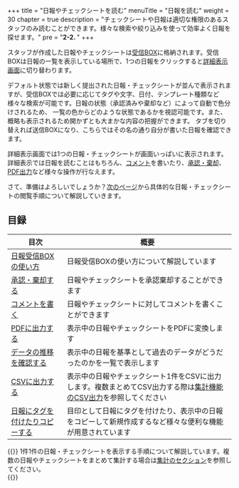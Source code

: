 +++
title = "日報やチェックシートを読む"
menuTitle = "日報を読む"
weight = 30
chapter = true
description = "チェックシートや日報は適切な権限のあるスタッフのみ読むことができます。様々な検索や絞り込みを使って効率よく日報を探せます。"
pre = "<b>2-2. </b>"
+++

スタッフが作成した日報やチェックシートは[受信BOX](/report/read/list/)に格納されます。受信BOXは日報の一覧を表示している場所で、1つの日報をクリックすると[詳細表示画面](/report/read/)に切り替わります。  

デフォルト状態では新しく提出された日報・チェックシートが並んで表示されますが、受信BOXでは必要に応じてタグや文字、日付、テンプレート種類など様々な検索が可能です。日報の状態（承認済みや棄却など）によって自動で色分けされるため、
一覧の色からどのような状態であるかを視認可能です。また、概略も表示されるため開かずとも大まかな内容の把握ができます。
タブを切り替えれば送信BOXになり、こちらではその名の通り自分が書いた日報を確認できます。

詳細表示画面では1つの日報・チェックシートが画面いっぱいに表示されます。詳細表示では日報を読むことはもちろん、[コメント](/report/read/comment/)を書いたり、[承認・棄却](/report/read/state/)、[PDF出力](/report/read/pdf/)など様々な操作が行なえます。  

さて、準備はよろしいでしょうか？[次のページ](/report/read/list/)から具体的な日報・チェックシートの閲覧手順について解説していきます。

## 目録

|目次|概要|
|---|---|
|[日報受信BOXの使い方](/report/read/list/)|日報受信BOXの使い方について解説しています|
|[承認・棄却する](/report/read/state/)|日報やチェックシートを承認棄却することができます|
|[コメントを書く](/report/read/comment/)|日報やチェックシートに対してコメントを書くことができます|
|[PDFに出力する](/report/read/pdf/)|表示中の日報やチェックシートをPDFに変換します|
|[データの推移を確認する](/report/read/analytics/)|表示中の日報を基準として過去のデータがどうだったのかを一覧で表示します|
|[CSVに出力する](/report/read/csv/)|表示中の日報やチェックシート1件をCSVに出力します。複数まとめてCSV出力する際は[集計機能のCSV出力](/report/totalling/csv/)を参照してください|
|[日報にタグを付けたりコピーする](/report/read/other/)|目印として日報にタグを付けたり、表示中の日報をコピーして新規作成するなど様々な便利な機能が用意されています|

{{<alice pos="right" icon="here">}}
1件1件の日報・チェックシートを表示する手順について解説しています。複数の日報やチェックシートをまとめて集計する場合は[集計のセクション](/report/totalling/)を参照してください。  
{{</alice>}}
